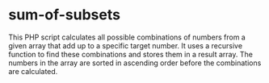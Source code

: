 # sum-of-subsets
This PHP script calculates all possible combinations of numbers from a given array that add up to a specific target number. It uses a recursive function to find these combinations and stores them in a result array. The numbers in the array are sorted in ascending order before the combinations are calculated.
